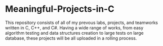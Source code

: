 # Meaningful-Projects-in-C

This repository consists of all of my prevous labs, projects, and teamworks written in C, C++, and C#. Having a wide range of works, from easy algorithm testing and data structures creation to large tests on large database, these projects will be all uploaded in a rolling process.
